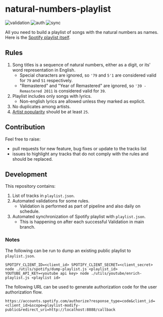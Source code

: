 # natural-numbers-playlist

![validation](https://github.com/aelmekeev/natural-numbers-playlist/actions/workflows/validation.yml/badge.svg) ![auth](https://github.com/aelmekeev/natural-numbers-playlist/actions/workflows/auth.yml/badge.svg) ![sync](https://github.com/aelmekeev/natural-numbers-playlist/actions/workflows/sync.yml/badge.svg)

All you need to build a playlist of songs with the natural numbers as names. Here is the [Spotify playlist itself](https://open.spotify.com/playlist/3aMXF1tA7L1ml1XrEqpa0s).

## Rules

1. Song titles is a sequence of natural numbers, either as a digit, or its' word representation in English.
   * Special characters are ignored, so `'79` and `5'1` are considered valid for `79` and `51` respectively.
   * "Remastered" and "Year of Remastered" are ignored, so `'39 - Remastered 2011` is considered valid for `39`.
2. Playlist includes only songs with lyrics.
   * Non-english lyrics are allowed unless they marked as explicit.
3. No duplicates among artists.
4. [Artist popularity](https://developer.spotify.com/documentation/web-api/reference/#/operations/get-an-artists-top-tracks) should be at least `25`.

## Contribution

Feel free to raise:
* pull requests for new feature, bug fixes or update to the tracks list
* issues to highlight any tracks that do not comply with the rules and should be replaced.

## Development

This repository contains:

1. List of tracks in `playlist.json`.
2. Automated validations for some rules.
   * Validation is performed as part of pipeline and also daily on schedule.
3. Automated synchronization of Spotify playlist with `playlist.json`.
   * This is happening on after each successful Validation in main branch.

### Notes

The following can be run to dump an existing public playlist to `playlist.json`.

```
SPOTIFY_CLIENT_ID=<client_id> SPOTIFY_CLIENT_SECRET=<client_secret> node ./utils/spotify/dump-playlist.js <playlist_id>
YOUTUBE_API_KEY=<youtube api key> node ./utils/youtube/enrich-playlist.js <playlist id>
```

The following URL can be used to generate authorization code for the user authorization flow.

```
https://accounts.spotify.com/authorize?response_type=code&client_id=<client_id>&scope=playlist-modify-public&redirect_uri=http://localhost:8888/callback
```
